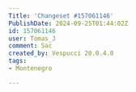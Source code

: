 ```yaml
---
Title: 'Changeset #157061146'
PublishDate: 2024-09-25T01:44:02Z
id: 157061146
user: Tomas_J
comment: Sac
created_by: Vespucci 20.0.4.0
tags:
- Montenegro

---
```

